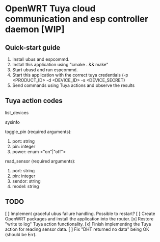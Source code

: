 # OpenWRT Tuya cloud communication and esp controller daemon [WIP]

## Quick-start guide

1. Install ubus and espcommd.
2. Install this application using "cmake . && make"
2. Start ubusd and run espcommd. 
3. Start this application with the correct tuya credentials (-p <PRODUCT_ID> -d <DEVICE_ID> -s <DEVICE_SECRET)
4. Send commands using Tuya actions and observe the results

## Tuya action codes

list_devices

sysinfo

toggle_pin (required arguments):

1. port: string
2. pin: integer
3. power: enum <"on"|"off">

read_sensor (required arguments):

1. port: string
2. pin: integer
3. sendor: string
4. model: string

## TODO

[ ] Implement graceful ubus failure handling. Possible to restart?
[ ] Create OpenWRT packages and install the application into the router.
[x] Restore "write to log" Tuya action functionality.
[x] Finish implementing the Tuya action for reading sensor data.
[ ] Fix "DHT returned no data" being OK (should be Err).
